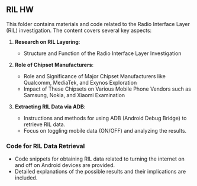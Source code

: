 ## RIL HW

This folder contains materials and code related to the Radio Interface Layer (RIL) investigation. The content covers several key aspects:

1. **Research on RIL Layering**: 
   - Structure and Function of the Radio Interface Layer Investigation
   
2. **Role of Chipset Manufacturers**:
   - Role and Significance of Major Chipset Manufacturers like Qualcomm, MediaTek, and Exynos Exploration
   - Impact of These Chipsets on Various Mobile Phone Vendors such as Samsung, Nokia, and Xiaomi Examination

3. **Extracting RIL Data via ADB**:
   - Instructions and methods for using ADB (Android Debug Bridge) to retrieve RIL data.
   - Focus on toggling mobile data (ON/OFF) and analyzing the results.

### Code for RIL Data Retrieval
- Code snippets for obtaining RIL data related to turning the internet on and off on Android devices are provided.
- Detailed explanations of the possible results and their implications are included.
